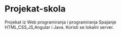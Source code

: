 # Projekat-skola
Projekat iz Web programiranja i programiranja
Spajanje HTML,CSS,JS,Angular i Java.
Koristi se lokalni server.
